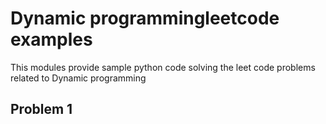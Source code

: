 # Dynamic programmingleetcode examples

This modules provide sample python code solving the leet code problems related to Dynamic programming


## Problem 1

